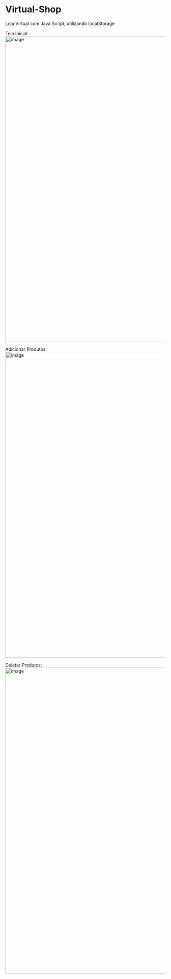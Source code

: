 # Virtual-Shop

Loja Virtual com Java Script, utilizando localStorage

Tela inicial:
<img width="1920" height="960" alt="image" src="https://github.com/user-attachments/assets/13d93a0f-5dc9-41fb-82b1-d5b893be5bc1" />

Adicionar Produtos:
<img width="1920" height="960" alt="image" src="https://github.com/user-attachments/assets/96f9989d-92e1-4ca5-9ef8-e9066a2beca3" />

Deletar Produtos:
<img width="1920" height="960" alt="image" src="https://github.com/user-attachments/assets/26bd19a1-3518-4e08-b41e-ba4b7a2adaf6" />


